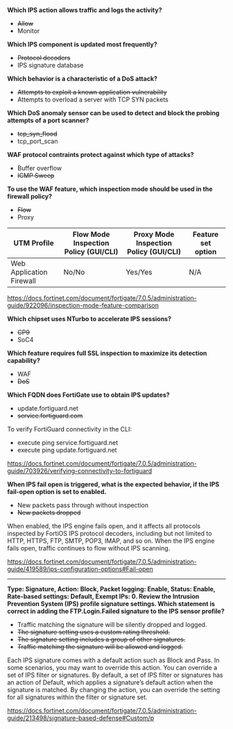 **Which IPS action allows traffic and logs the activity?**

- ~~Allow~~
- Monitor

**Which IPS component is updated most frequently?**

- ~~Protocol decoders~~
- IPS signature database

**Which behavior is a characteristic of a DoS attack?**

- ~~Attempts to exploit a known application vulnerability~~
- Attempts to overload a server with TCP SYN packets

**Which DoS anomaly sensor can be used to detect and block the probing attempts of a port scanner?**

- ~~tcp_syn_flood~~
- tcp_port_scan

**WAF protocol contraints protect against which type of attacks?**

- Buffer overflow
- ~~ICMP Sweep~~

**To use the WAF feature, which inspection mode should be used in the firewall policy?**

- ~~Flow~~
- Proxy

| UTM Profile | Flow Mode Inspection Policy (GUI/CLI) | Proxy Mode Inspection Policy (GUI/CLI) | Feature set option |
| --- | --- | --- | ---|
| Web Application Firewall | No/No | Yes/Yes | N/A |

https://docs.fortinet.com/document/fortigate/7.0.5/administration-guide/922096/inspection-mode-feature-comparison

**Which chipset uses NTurbo to accelerate IPS sessions?**

- ~~CP9~~
- SoC4

**Which feature requires full SSL inspection to maximize its detection capability?**

- WAF
- ~~DoS~~

**Which FQDN does FortiGate use to obtain IPS updates?**

- update.fortiguard.net
- ~~service.fortiguard.com~~

To verify FortiGuard connectivity in the CLI:

- execute ping service.fortiguard.net
- execute ping update.fortiguard.net

https://docs.fortinet.com/document/fortigate/7.0.5/administration-guide/703926/verifying-connectivity-to-fortiguard

**When IPS fail open is triggered, what is the expected behavior, if the IPS fail-open option is set to enabled.**

- New packets pass through without inspection
- ~~New packets dropped~~

When enabled, the IPS engine fails open, and it affects all protocols inspected by FortiOS IPS protocol decoders, including but not limited to HTTP, HTTPS, FTP, SMTP, POP3, IMAP, and so on. When the IPS engine fails open, traffic continues to flow without IPS scanning.

https://docs.fortinet.com/document/fortigate/7.0.5/administration-guide/419589/ips-configuration-options#Fail-open

----------------------------------------------------------------------------------------------------

**Type: Signature, Action: Block, Packet logging: Enable, Status: Enable, Rate-based settings: Default, Exempt IPs: 0. Review the Intrusion Prevention System (IPS) profile signature settings. Which statement is correct in adding the FTP.Login.Failed signature to the IPS sensor profile?**

- Traffic matching the signature will be silently dropped and logged.
- ~~The signature setting uses a custom rating threshold.~~
- ~~The signature setting includes a group of other signatures.~~
- ~~Traffic matching the signature will be allowed and logged.~~

Each IPS signature comes with a default action such as Block and Pass. In some scenarios, you may want to override this action. You can override a set of IPS filter or signatures. By default, a set of IPS filter or signatures has an action of Default, which applies a signature’s default action when the signature is matched. By changing the action, you can override the setting for all signatures within the filter or signature set.

https://docs.fortinet.com/document/fortigate/7.0.5/administration-guide/213498/signature-based-defense#Custom/p
